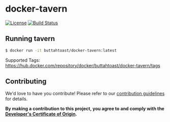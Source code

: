 # docker-tavern

[![License](https://img.shields.io/badge/License-Apache%202.0-blue.svg)](https://opensource.org/licenses/Apache-2.0)
[![Build Status](https://drone.buttahtoast.ch/api/badges/buttahtoast/docker-tavern/status.svg)](https://drone.buttahtoast.ch/buttahtoast/docker-tavern)

## Running tavern

````bash
$ docker run -it buttahtoast/docker-tavern:latest
````
Supported Tags: https://hub.docker.com/repository/docker/buttahtoast/docker-tavern/tags


## Contributing

We'd love to have you contribute! Please refer to our [contribution guidelines](CONTRIBUTING.md) for details.

**By making a contribution to this project, you agree to and comply with the
[Developer's Certificate of Origin](https://developercertificate.org/).**
